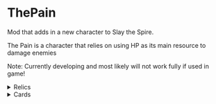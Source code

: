 # ThePain
Mod that adds in a new character to Slay the Spire.

The Pain is a character that relies on using HP as its main resource to damage enemies

Note: Currently developing and most likely will not work fully if used in game!


<details><summary>Relics</summary>
<p>

Name | Rarity | Description
--- | --- | ---
Shattered Glass | Starter | Deal 2 times the self damage taken this turn to all enemies.

</p>
</details>

<details><summary>Cards</summary>
<p>

Name | Rarity | Type | Cost | Description
--- | --- | --- | --- | ---
Strike | Basic | Attack | 1 | Deal 6(9) Damage
Defend | Basic | Skill | 1 | Gain 5(8) Block
Cut and Dry | Basic | Skill | 1(0) | Lose 2 HP. Heal 3 HP.
Cuts | Common | Attack | 0 | Deal 6(9) Damage. Lose 1 HP.
Bandaid | Common | Skill | 1 | Gain 8(10) Block. Heal 2(3) HP.
Cripple | Common | Skill | 2 | Apply 2 Weakness. Heal 3(5) HP.
Spiked Shield | Common | Skill | 1 | Gain 10(2) Block. Take 2(4) Damage.
Flatten | Common | Attack | 1 | Deal 9(12) Damage.
Repair Boot | Common | Attack | 2 | Deal 15(20) Damage. Heal 5 HP.
Bleed | Uncommon | Skill | 0 | Lose 5(8) HP.
Sacrifice | Uncommon | Skill | 1 | Lose 2 HP. Draw 2(3) Cards.
Drop of Blood | Rare | Skill | 2 | Heal 15(20) HP. Ethereal. Exhaust.

</p>
</details>

